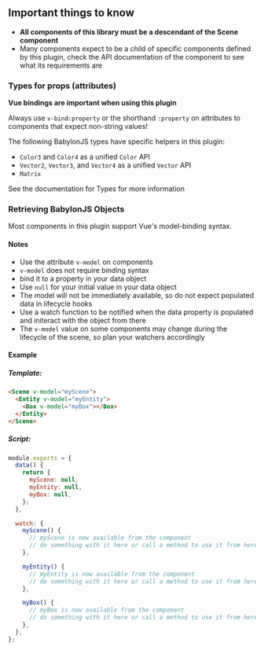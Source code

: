 ## Important things to know

 - **All components of this library must be a descendant of the Scene component**
 - Many components expect to be a child of specific components defined by this plugin, check the API documentation of the component to see what its requirements are

### Types for props (attributes)

**Vue bindings are important when using this plugin**

Always use `v-bind:property` or the shorthand `:property` on attributes to components that expect non-string values!

The following BabylonJS types have specific helpers in this plugin:

 - `Color3` and `Color4` as a unified `Color` API
 - `Vector2`, `Vector3`, and `Vector4` as a unified `Vector` API
 - `Matrix`

<router-link to="/types">See the documentation for Types for more information</router-link>

### Retrieving BabylonJS Objects

Most components in this plugin support Vue's model-binding syntax.

#### Notes

 - Use the attribute `v-model` on components 
 - `v-model` does not require binding syntax
 - bind it to a property in your data object
 - Use `null` for your initial value in your data object
 - The model will not be immediately available, so do not expect populated data in lifecycle hooks
 - Use a watch function to be notified when the data property is populated and initeract with the object from there
 - The `v-model` value on some components may change during the lifecycle of the scene, so plan your watchers accordingly

#### Example

##### Template:

```html
<Scene v-model="myScene">
  <Entity v-model="myEntity">
    <Box v-model="myBox"></Box>
  </Entity>
</Scene>
```

##### Script:

```js
module.exports = {
  data() {
    return {
      myScene: null,
      myEntity: null,
      myBox: null,
    };
  },

  watch: {
    myScene() {
      // myScene is now available from the component
      // do something with it here or call a method to use it from here
    },

    myEntity() {
      // myEntity is now available from the component
      // do something with it here or call a method to use it from here
    },

    myBox() {
      // myBox is now available from the component
      // do something with it here or call a method to use it from here
    },
  },
};
```
